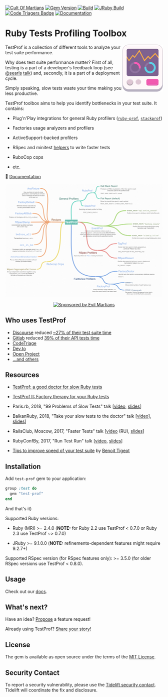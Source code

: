 [![Cult Of Martians](http://cultofmartians.com/assets/badges/badge.svg)](http://cultofmartians.com)
[![Gem Version](https://badge.fury.io/rb/test-prof.svg)](https://rubygems.org/gems/test-prof) [![Build](https://github.com/palkan/test-prof/workflows/Build/badge.svg)](https://github.com/palkan/test-prof/actions)
[![JRuby Build](https://github.com/palkan/test-prof/workflows/JRuby%20Build/badge.svg)](https://github.com/palkan/test-prof/actions)
[![Code Triagers Badge](https://www.codetriage.com/palkan/test-prof/badges/users.svg)](https://www.codetriage.com/palkan/test-prof)
[![Documentation](https://img.shields.io/badge/docs-link-brightgreen.svg)](https://test-prof.evilmartians.io)

# Ruby Tests Profiling Toolbox

<img align="right" height="150" width="129"
     title="TestProf logo" src="./docs/assets/images/logo.svg">

TestProf is a collection of different tools to analyze your test suite performance.

Why does test suite performance matter? First of all, testing is a part of a developer's feedback loop (see [@searls](https://github.com/searls) [talk](https://vimeo.com/145917204)) and, secondly, it is a part of a deployment cycle.

Simply speaking, slow tests waste your time making you less productive.

TestProf toolbox aims to help you identify bottlenecks in your test suite. It contains:

- Plug'n'Play integrations for general Ruby profilers ([`ruby-prof`](https://github.com/ruby-prof/ruby-prof), [`stackprof`](https://github.com/tmm1/stackprof))

- Factories usage analyzers and profilers

- ActiveSupport-backed profilers

- RSpec and minitest [helpers](https://test-prof.evilmartians.io/#/?id=recipes) to write faster tests

- RuboCop cops

- etc.

📑 [Documentation](https://test-prof.evilmartians.io)

<p align="center">
  <a href="http://bit.ly/test-prof-map">
    <img src="./docs/assets/images/coggle.png" alt="TestProf map" width="738">
  </a>
</p>

<p align="center">
  <a href="https://evilmartians.com/?utm_source=test-prof">
    <img src="https://evilmartians.com/badges/sponsored-by-evil-martians.svg"
         alt="Sponsored by Evil Martians" width="236" height="54">
  </a>
</p>

## Who uses TestProf

- [Discourse](https://github.com/discourse/discourse) reduced [~27% of their test suite time](https://twitter.com/samsaffron/status/1125602558024699904)
- [Gitlab](https://gitlab.com/gitlab-org/gitlab-ce) reduced [39% of their API tests time](https://gitlab.com/gitlab-org/gitlab-ce/merge_requests/14370)
- [CodeTriage](https://github.com/codetriage/codetriage)
- [Dev.to](https://github.com/thepracticaldev/dev.to)
- [Open Project](https://github.com/opf/openproject)
- [...and others](https://github.com/palkan/test-prof/issues/73)

## Resources

- [TestProf: a good doctor for slow Ruby tests](https://evilmartians.com/chronicles/testprof-a-good-doctor-for-slow-ruby-tests)

- [TestProf II: Factory therapy for your Ruby tests](https://evilmartians.com/chronicles/testprof-2-factory-therapy-for-your-ruby-tests-rspec-minitest)

- Paris.rb, 2018, "99 Problems of Slow Tests" talk [[video](https://www.youtube.com/watch?v=eDMZS_fkRtk), [slides](https://speakerdeck.com/palkan/paris-dot-rb-2018-99-problems-of-slow-tests)]

- BalkanRuby, 2018, "Take your slow tests to the doctor" talk [[video](https://www.youtube.com/watch?v=rOcrme82vC8)], [slides](https://speakerdeck.com/palkan/balkanruby-2018-take-your-slow-tests-to-the-doctor)]

- RailsClub, Moscow, 2017, "Faster Tests" talk [[video](https://www.youtube.com/watch?v=8S7oHjEiVzs) (RU), [slides](https://speakerdeck.com/palkan/railsclub-moscow-2017-faster-tests)]

- RubyConfBy, 2017, "Run Test Run" talk [[video](https://www.youtube.com/watch?v=q52n4p0wkIs), [slides](https://speakerdeck.com/palkan/rubyconfby-minsk-2017-run-test-run)]

- [Tips to improve speed of your test suite](https://medium.com/appaloosa-store-engineering/tips-to-improve-speed-of-your-test-suite-8418b485205c) by [Benoit Tigeot](https://github.com/benoittgt)

## Installation

Add `test-prof` gem to your application:

```ruby
group :test do
  gem "test-prof"
end
```

And that's it)

Supported Ruby versions:

- Ruby (MRI) >= 2.4.0 (**NOTE:** for Ruby 2.2 use TestProf < 0.7.0 or Ruby 2.3 use TestProf ~> 0.7.0)

- JRuby >= 9.1.0.0 (**NOTE:** refinements-dependent features might require 9.2.7+)

Supported RSpec version (for RSpec features only): >= 3.5.0 (for older RSpec versions use TestProf < 0.8.0).

## Usage

Check out our [docs][].

## What's next?

Have an idea? [Propose](https://github.com/palkan/test-prof/issues/new) a feature request!

Already using TestProf? [Share your story!](https://github.com/palkan/test-prof/issues/73)

## License

The gem is available as open source under the terms of the [MIT License](http://opensource.org/licenses/MIT).

[docs]: https://test-prof.evilmartians.io

## Security Contact

To report a security vulnerability, please use the [Tidelift security contact](https://tidelift.com/security). Tidelift will coordinate the fix and disclosure.
